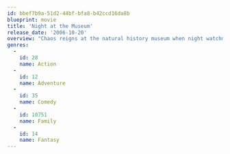 ```yaml
---
id: bbef7b9a-51d2-44bf-bfa8-b42ccd16da8b
blueprint: movie
title: 'Night at the Museum'
release_date: '2006-10-20'
overview: "Chaos reigns at the natural history museum when night watchman Larry Daley accidentally stirs up an ancient curse, awakening Attila the Hun, an army of gladiators, a Tyrannosaurus rex and other exhibits. Larry tries desperately to keep the museum under control, but he's fighting a losing battle until President Teddy Roosevelt comes to the rescue."
genres:
  -
    id: 28
    name: Action
  -
    id: 12
    name: Adventure
  -
    id: 35
    name: Comedy
  -
    id: 10751
    name: Family
  -
    id: 14
    name: Fantasy
---
```

